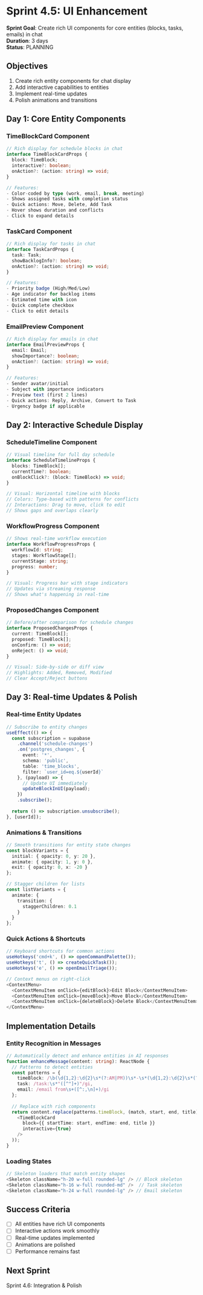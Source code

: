# Sprint 4.5: UI Enhancement

**Sprint Goal**: Create rich UI components for core entities (blocks, tasks, emails) in chat  
**Duration**: 3 days  
**Status**: PLANNING

## Objectives

1. Create rich entity components for chat display
2. Add interactive capabilities to entities
3. Implement real-time updates
4. Polish animations and transitions

## Day 1: Core Entity Components

### TimeBlockCard Component
```typescript
// Rich display for schedule blocks in chat
interface TimeBlockCardProps {
  block: TimeBlock;
  interactive?: boolean;
  onAction?: (action: string) => void;
}

// Features:
- Color-coded by type (work, email, break, meeting)
- Shows assigned tasks with completion status
- Quick actions: Move, Delete, Add Task
- Hover shows duration and conflicts
- Click to expand details
```

### TaskCard Component
```typescript
// Rich display for tasks in chat
interface TaskCardProps {
  task: Task;
  showBacklogInfo?: boolean;
  onAction?: (action: string) => void;
}

// Features:
- Priority badge (High/Med/Low)
- Age indicator for backlog items
- Estimated time with icon
- Quick complete checkbox
- Click to edit details
```

### EmailPreview Component
```typescript
// Rich display for emails in chat
interface EmailPreviewProps {
  email: Email;
  showImportance?: boolean;
  onAction?: (action: string) => void;
}

// Features:
- Sender avatar/initial
- Subject with importance indicators
- Preview text (first 2 lines)
- Quick actions: Reply, Archive, Convert to Task
- Urgency badge if applicable
```

## Day 2: Interactive Schedule Display

### ScheduleTimeline Component
```typescript
// Visual timeline for full day schedule
interface ScheduleTimelineProps {
  blocks: TimeBlock[];
  currentTime?: boolean;
  onBlockClick?: (block: TimeBlock) => void;
}

// Visual: Horizontal timeline with blocks
// Colors: Type-based with patterns for conflicts
// Interactions: Drag to move, click to edit
// Shows gaps and overlaps clearly
```

### WorkflowProgress Component
```typescript
// Shows real-time workflow execution
interface WorkflowProgressProps {
  workflowId: string;
  stages: WorkflowStage[];
  currentStage: string;
  progress: number;
}

// Visual: Progress bar with stage indicators
// Updates via streaming response
// Shows what's happening in real-time
```

### ProposedChanges Component
```typescript
// Before/after comparison for schedule changes
interface ProposedChangesProps {
  current: TimeBlock[];
  proposed: TimeBlock[];
  onConfirm: () => void;
  onReject: () => void;
}

// Visual: Side-by-side or diff view
// Highlights: Added, Removed, Modified
// Clear Accept/Reject buttons
```

## Day 3: Real-time Updates & Polish

### Real-time Entity Updates
```typescript
// Subscribe to entity changes
useEffect(() => {
  const subscription = supabase
    .channel('schedule-changes')
    .on('postgres_changes', {
      event: '*',
      schema: 'public',
      table: 'time_blocks',
      filter: `user_id=eq.${userId}`
    }, (payload) => {
      // Update UI immediately
      updateBlockInUI(payload);
    })
    .subscribe();
    
  return () => subscription.unsubscribe();
}, [userId]);
```

### Animations & Transitions
```typescript
// Smooth transitions for entity state changes
const blockVariants = {
  initial: { opacity: 0, y: 20 },
  animate: { opacity: 1, y: 0 },
  exit: { opacity: 0, x: -20 }
};

// Stagger children for lists
const listVariants = {
  animate: {
    transition: {
      staggerChildren: 0.1
    }
  }
};
```

### Quick Actions & Shortcuts
```typescript
// Keyboard shortcuts for common actions
useHotkeys('cmd+k', () => openCommandPalette());
useHotkeys('t', () => createQuickTask());
useHotkeys('e', () => openEmailTriage());

// Context menus on right-click
<ContextMenu>
  <ContextMenuItem onClick={editBlock}>Edit Block</ContextMenuItem>
  <ContextMenuItem onClick={moveBlock}>Move Block</ContextMenuItem>
  <ContextMenuItem onClick={deleteBlock}>Delete Block</ContextMenuItem>
</ContextMenu>
```

## Implementation Details

### Entity Recognition in Messages
```typescript
// Automatically detect and enhance entities in AI responses
function enhanceMessage(content: string): ReactNode {
  // Patterns to detect entities
  const patterns = {
    timeBlock: /\b(\d{1,2}:\d{2}\s*(?:AM|PM))\s*-\s*(\d{1,2}:\d{2}\s*(?:AM|PM)):\s*([^,\n]+)/gi,
    task: /task:\s*"([^"]+)"/gi,
    email: /email from\s+([^:,\n]+)/gi
  };
  
  // Replace with rich components
  return content.replace(patterns.timeBlock, (match, start, end, title) => (
    <TimeBlockCard 
      block={{ startTime: start, endTime: end, title }}
      interactive={true}
    />
  ));
}
```

### Loading States
```typescript
// Skeleton loaders that match entity shapes
<Skeleton className="h-20 w-full rounded-lg" /> // Block skeleton
<Skeleton className="h-16 w-full rounded-md" />  // Task skeleton
<Skeleton className="h-24 w-full rounded-lg" /> // Email skeleton
```

## Success Criteria

- [ ] All entities have rich UI components
- [ ] Interactive actions work smoothly
- [ ] Real-time updates implemented
- [ ] Animations are polished
- [ ] Performance remains fast

## Next Sprint
Sprint 4.6: Integration & Polish 
